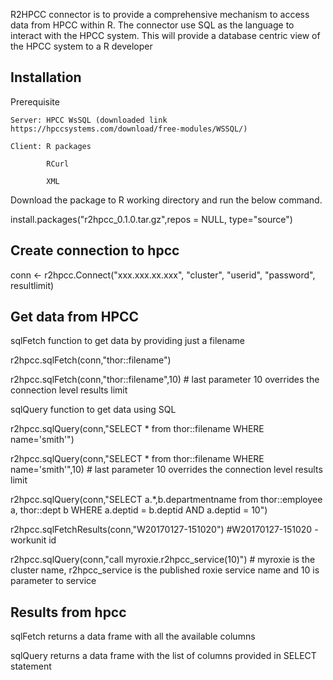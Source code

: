R2HPCC connector is to provide a comprehensive mechanism to access data from HPCC within R. The connector use SQL as the language to interact with the HPCC system. This will provide a database centric view of the HPCC system to a R developer

Installation
------------
Prerequisite

	Server: HPCC WsSQL (downloaded link https://hpccsystems.com/download/free-modules/WSSQL/)
	
	Client: R packages
	
			RCurl
			
			XML
		
Download the package to  R working directory and run the below command.		

install.packages("r2hpcc_0.1.0.tar.gz",repos = NULL, type="source")

Create connection to hpcc
--------------------------
conn <- r2hpcc.Connect("xxx.xxx.xx.xxx", "cluster", "userid", "password", resultlimit)

Get data from HPCC
----------------
sqlFetch function to get data by providing just a filename

r2hpcc.sqlFetch(conn,"thor::filename")

r2hpcc.sqlFetch(conn,"thor::filename",10) # last parameter 10 overrides the connection level results limit

sqlQuery function to get data using SQL

r2hpcc.sqlQuery(conn,"SELECT * from thor::filename WHERE name='smith'")

r2hpcc.sqlQuery(conn,"SELECT * from thor::filename WHERE name='smith'",10) # last parameter 10 overrides the connection level results limit

r2hpcc.sqlQuery(conn,"SELECT a.*,b.departmentname from thor::employee a, thor::dept b WHERE a.deptid = b.deptid AND a.deptid = 10")

r2hpcc.sqlFetchResults(conn,"W20170127-151020") #W20170127-151020 - workunit id

r2hpcc.sqlQuery(conn,"call myroxie.r2hpcc_service(10)") # myroxie is the cluster name, r2hpcc_service is the published roxie service name and 10 is parameter to service


Results from hpcc
-----------------
sqlFetch returns a data frame with all the available columns

sqlQuery returns a data frame with the list of columns provided in SELECT statement